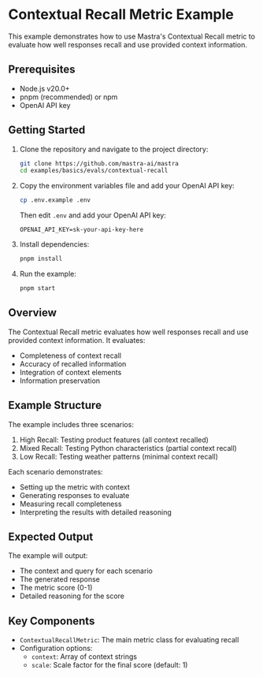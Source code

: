 # Contextual Recall Metric Example

This example demonstrates how to use Mastra's Contextual Recall metric to evaluate how well responses recall and use provided context information.

## Prerequisites

- Node.js v20.0+
- pnpm (recommended) or npm
- OpenAI API key

## Getting Started

1. Clone the repository and navigate to the project directory:

   ```bash
   git clone https://github.com/mastra-ai/mastra
   cd examples/basics/evals/contextual-recall
   ```

2. Copy the environment variables file and add your OpenAI API key:

   ```bash
   cp .env.example .env
   ```

   Then edit `.env` and add your OpenAI API key:

   ```env
   OPENAI_API_KEY=sk-your-api-key-here
   ```

3. Install dependencies:

   ```bash
   pnpm install
   ```

4. Run the example:

   ```bash
   pnpm start
   ```

## Overview

The Contextual Recall metric evaluates how well responses recall and use provided context information. It evaluates:

- Completeness of context recall
- Accuracy of recalled information
- Integration of context elements
- Information preservation

## Example Structure

The example includes three scenarios:

1. High Recall: Testing product features (all context recalled)
2. Mixed Recall: Testing Python characteristics (partial context recall)
3. Low Recall: Testing weather patterns (minimal context recall)

Each scenario demonstrates:

- Setting up the metric with context
- Generating responses to evaluate
- Measuring recall completeness
- Interpreting the results with detailed reasoning

## Expected Output

The example will output:

- The context and query for each scenario
- The generated response
- The metric score (0-1)
- Detailed reasoning for the score

## Key Components

- `ContextualRecallMetric`: The main metric class for evaluating recall
- Configuration options:
  - `context`: Array of context strings
  - `scale`: Scale factor for the final score (default: 1)
